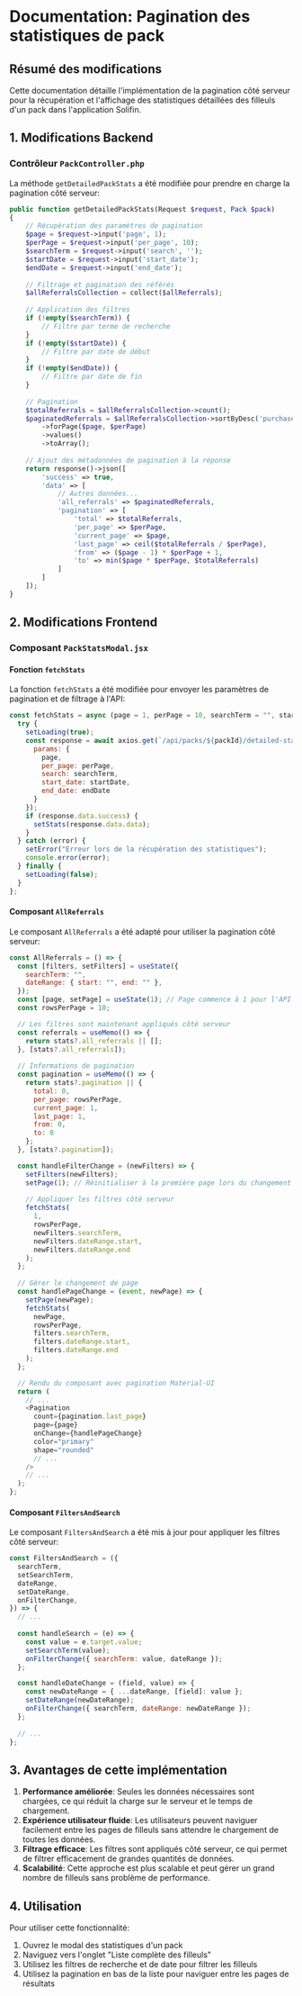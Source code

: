 # Documentation: Pagination des statistiques de pack

## Résumé des modifications

Cette documentation détaille l'implémentation de la pagination côté serveur pour la récupération et l'affichage des statistiques détaillées des filleuls d'un pack dans l'application Solifin.

## 1. Modifications Backend

### Contrôleur `PackController.php`

La méthode `getDetailedPackStats` a été modifiée pour prendre en charge la pagination côté serveur:

```php
public function getDetailedPackStats(Request $request, Pack $pack)
{
    // Récupération des paramètres de pagination
    $page = $request->input('page', 1);
    $perPage = $request->input('per_page', 10);
    $searchTerm = $request->input('search', '');
    $startDate = $request->input('start_date');
    $endDate = $request->input('end_date');
    
    // Filtrage et pagination des référés
    $allReferralsCollection = collect($allReferrals);
    
    // Application des filtres
    if (!empty($searchTerm)) {
        // Filtre par terme de recherche
    }
    if (!empty($startDate)) {
        // Filtre par date de début
    }
    if (!empty($endDate)) {
        // Filtre par date de fin
    }
    
    // Pagination
    $totalReferrals = $allReferralsCollection->count();
    $paginatedReferrals = $allReferralsCollection->sortByDesc('purchase_date')
        ->forPage($page, $perPage)
        ->values()
        ->toArray();
    
    // Ajout des métadonnées de pagination à la réponse
    return response()->json([
        'success' => true,
        'data' => [
            // Autres données...
            'all_referrals' => $paginatedReferrals,
            'pagination' => [
                'total' => $totalReferrals,
                'per_page' => $perPage,
                'current_page' => $page,
                'last_page' => ceil($totalReferrals / $perPage),
                'from' => ($page - 1) * $perPage + 1,
                'to' => min($page * $perPage, $totalReferrals)
            ]
        ]
    ]);
}
```

## 2. Modifications Frontend

### Composant `PackStatsModal.jsx`

#### Fonction `fetchStats`

La fonction `fetchStats` a été modifiée pour envoyer les paramètres de pagination et de filtrage à l'API:

```javascript
const fetchStats = async (page = 1, perPage = 10, searchTerm = "", startDate = "", endDate = "") => {
  try {
    setLoading(true);
    const response = await axios.get(`/api/packs/${packId}/detailed-stats`, {
      params: {
        page,
        per_page: perPage,
        search: searchTerm,
        start_date: startDate,
        end_date: endDate
      }
    });
    if (response.data.success) {
      setStats(response.data.data);
    }
  } catch (error) {
    setError("Erreur lors de la récupération des statistiques");
    console.error(error);
  } finally {
    setLoading(false);
  }
};
```

#### Composant `AllReferrals`

Le composant `AllReferrals` a été adapté pour utiliser la pagination côté serveur:

```javascript
const AllReferrals = () => {
  const [filters, setFilters] = useState({
    searchTerm: "",
    dateRange: { start: "", end: "" },
  });
  const [page, setPage] = useState(1); // Page commence à 1 pour l'API
  const rowsPerPage = 10;

  // Les filtres sont maintenant appliqués côté serveur
  const referrals = useMemo(() => {
    return stats?.all_referrals || [];
  }, [stats?.all_referrals]);
  
  // Informations de pagination
  const pagination = useMemo(() => {
    return stats?.pagination || {
      total: 0,
      per_page: rowsPerPage,
      current_page: 1,
      last_page: 1,
      from: 0,
      to: 0
    };
  }, [stats?.pagination]);

  const handleFilterChange = (newFilters) => {
    setFilters(newFilters);
    setPage(1); // Réinitialiser à la première page lors du changement de filtre
    
    // Appliquer les filtres côté serveur
    fetchStats(
      1, 
      rowsPerPage, 
      newFilters.searchTerm, 
      newFilters.dateRange.start, 
      newFilters.dateRange.end
    );
  };
  
  // Gérer le changement de page
  const handlePageChange = (event, newPage) => {
    setPage(newPage);
    fetchStats(
      newPage, 
      rowsPerPage, 
      filters.searchTerm, 
      filters.dateRange.start, 
      filters.dateRange.end
    );
  };

  // Rendu du composant avec pagination Material-UI
  return (
    // ...
    <Pagination 
      count={pagination.last_page} 
      page={page} 
      onChange={handlePageChange}
      color="primary"
      shape="rounded"
      // ...
    />
    // ...
  );
};
```

#### Composant `FiltersAndSearch`

Le composant `FiltersAndSearch` a été mis à jour pour appliquer les filtres côté serveur:

```javascript
const FiltersAndSearch = ({
  searchTerm,
  setSearchTerm,
  dateRange,
  setDateRange,
  onFilterChange,
}) => {
  // ...
  
  const handleSearch = (e) => {
    const value = e.target.value;
    setSearchTerm(value);
    onFilterChange({ searchTerm: value, dateRange });
  };

  const handleDateChange = (field, value) => {
    const newDateRange = { ...dateRange, [field]: value };
    setDateRange(newDateRange);
    onFilterChange({ searchTerm, dateRange: newDateRange });
  };
  
  // ...
};
```

## 3. Avantages de cette implémentation

1. **Performance améliorée**: Seules les données nécessaires sont chargées, ce qui réduit la charge sur le serveur et le temps de chargement.
2. **Expérience utilisateur fluide**: Les utilisateurs peuvent naviguer facilement entre les pages de filleuls sans attendre le chargement de toutes les données.
3. **Filtrage efficace**: Les filtres sont appliqués côté serveur, ce qui permet de filtrer efficacement de grandes quantités de données.
4. **Scalabilité**: Cette approche est plus scalable et peut gérer un grand nombre de filleuls sans problème de performance.

## 4. Utilisation

Pour utiliser cette fonctionnalité:

1. Ouvrez le modal des statistiques d'un pack
2. Naviguez vers l'onglet "Liste complète des filleuls"
3. Utilisez les filtres de recherche et de date pour filtrer les filleuls
4. Utilisez la pagination en bas de la liste pour naviguer entre les pages de résultats
